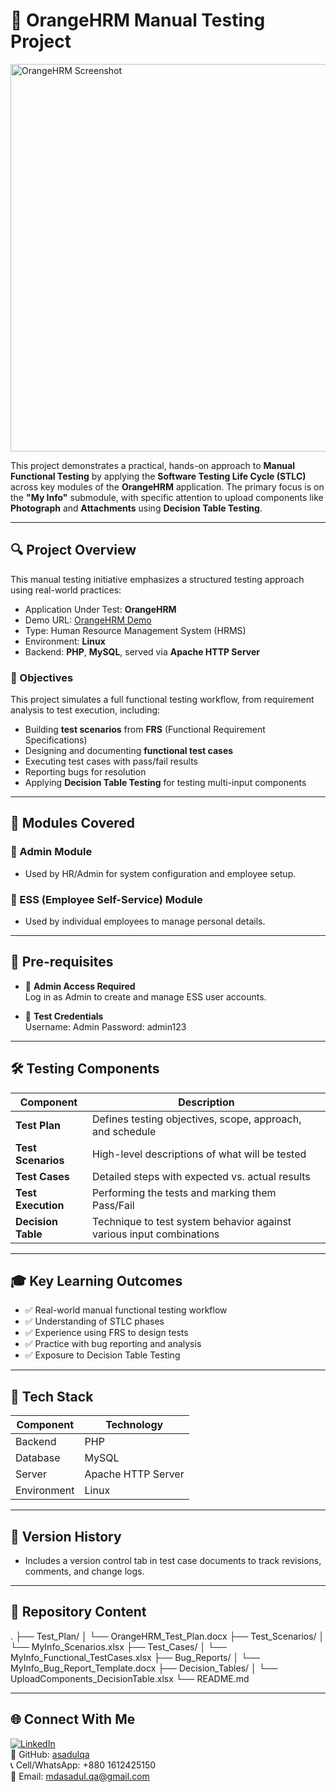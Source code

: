 # 🧪 OrangeHRM Manual Testing Project

<img width="620" alt="OrangeHRM Screenshot" src="https://github.com/user-attachments/assets/88915af0-256a-4513-91ad-813eda28be3e" />

This project demonstrates a practical, hands-on approach to **Manual Functional Testing** by applying the **Software Testing Life Cycle (STLC)** across key modules of the **OrangeHRM** application. The primary focus is on the **"My Info"** submodule, with specific attention to upload components like **Photograph** and **Attachments** using **Decision Table Testing**.

---

## 🔍 Project Overview

This manual testing initiative emphasizes a structured testing approach using real-world practices:

- Application Under Test: **OrangeHRM**  
- Demo URL: [OrangeHRM Demo](https://opensource-demo.orangehrmlive.com)  
- Type: Human Resource Management System (HRMS)  
- Environment: **Linux**  
- Backend: **PHP**, **MySQL**, served via **Apache HTTP Server**

### 🎯 Objectives

This project simulates a full functional testing workflow, from requirement analysis to test execution, including:

- Building **test scenarios** from **FRS** (Functional Requirement Specifications)
- Designing and documenting **functional test cases**
- Executing test cases with pass/fail results
- Reporting bugs for resolution
- Applying **Decision Table Testing** for testing multi-input components

---

## 🧩 Modules Covered

### 🔹 Admin Module
- Used by HR/Admin for system configuration and employee setup.

### 🔹 ESS (Employee Self-Service) Module
- Used by individual employees to manage personal details.

---

## 🔑 Pre-requisites

- 🔐 **Admin Access Required**  
  Log in as Admin to create and manage ESS user accounts.

- 👤 **Test Credentials**  
Username: Admin Password: admin123
  
---

## 🛠️ Testing Components

| Component         | Description                                                                 |
|------------------|-----------------------------------------------------------------------------|
| **Test Plan**     | Defines testing objectives, scope, approach, and schedule                  |
| **Test Scenarios**| High-level descriptions of what will be tested                             |
| **Test Cases**    | Detailed steps with expected vs. actual results                            |
| **Test Execution**| Performing the tests and marking them Pass/Fail                            |
| **Decision Table**| Technique to test system behavior against various input combinations       |

---

## 🎓 Key Learning Outcomes

- ✅ Real-world manual functional testing workflow
- ✅ Understanding of STLC phases
- ✅ Experience using FRS to design tests
- ✅ Practice with bug reporting and analysis
- ✅ Exposure to Decision Table Testing

---

## 💼 Tech Stack

| Component   | Technology             |
|-------------|------------------------|
| Backend     | PHP                    |
| Database    | MySQL                  |
| Server      | Apache HTTP Server     |
| Environment | Linux                  |

---

## 📝 Version History

- Includes a version control tab in test case documents to track revisions, comments, and change logs.

---

## 📂 Repository Content

. ├── Test_Plan/ │ └── OrangeHRM_Test_Plan.docx ├── Test_Scenarios/ │ └── MyInfo_Scenarios.xlsx ├── Test_Cases/ │ └── MyInfo_Functional_TestCases.xlsx ├── Bug_Reports/ │ └── MyInfo_Bug_Report_Template.docx ├── Decision_Tables/ │ └── UploadComponents_DecisionTable.xlsx └── README.md


---

## 🌐 Connect With Me

[![LinkedIn](https://img.shields.io/badge/LinkedIn-blue?logo=linkedin&style=flat-square)](https://www.linkedin.com/in/md-asadul-haque-80b2072b3/)  
📂 GitHub: [asadulqa](https://github.com/asadulqa)  
📞 Cell/WhatsApp: +880 1612425150  
📧 Email: [mdasadul.qa@gmail.com](mailto:mdasadul.qa@gmail.com)

